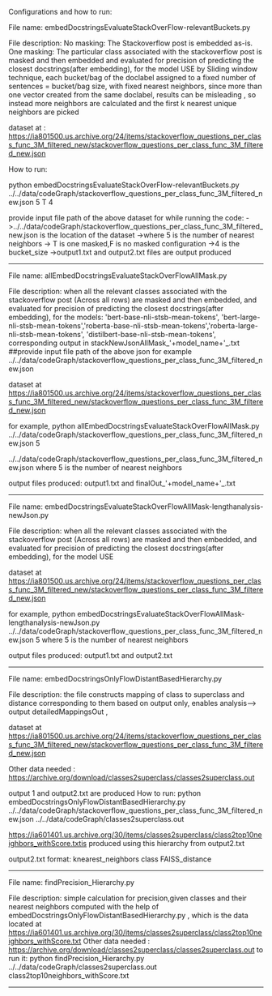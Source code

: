 
Configurations and how to run:

File name: embedDocstringsEvaluateStackOverFlow-relevantBuckets.py 


File description:
No masking: The Stackoverflow post is embedded as-is. One masking: The particular class associated with the stackoverflow post is masked and then embedded and evaluated for precision of predicting the closest docstrings(after embedding), for the model USE by Sliding window technique,  each bucket/bag of the doclabel assigned  to a fixed number of sentences = bucket/bag size, with fixed nearest neighbors, since more than one vector created from the same doclabel, results can be misleading , so instead more neighbors are calculated and the first k nearest  unique neighbors are picked


dataset at : https://ia801500.us.archive.org/24/items/stackoverflow_questions_per_class_func_3M_filtered_new/stackoverflow_questions_per_class_func_3M_filtered_new.json 

How to run:

python embedDocstringsEvaluateStackOverFlow-relevantBuckets.py ../../data/codeGraph/stackoverflow_questions_per_class_func_3M_filtered_new.json 5 T 4


provide input file path of the above dataset for  while running the code: 
->../../data/codeGraph/stackoverflow_questions_per_class_func_3M_filtered_new.json  is the location of the dataset
->where 5 is the number of nearest neighbors
-> T is one masked,F is no masked configuration
->4 is the bucket_size
->output1.txt and output2.txt files are output produced

-----------------------------------------------------------------------------------------------------------------------------------------------------


File name: allEmbedDocstringsEvaluateStackOverFlowAllMask.py


File description:
when all the relevant classes associated with the stackoverflow post (Across all rows) are masked and then embedded, and evaluated for precision of predicting the closest docstrings(after embedding), for the models:  'bert-base-nli-stsb-mean-tokens', 'bert-large-nli-stsb-mean-tokens','roberta-base-nli-stsb-mean-tokens','roberta-large-nli-stsb-mean-tokens', 'distilbert-base-nli-stsb-mean-tokens', corresponding output in stackNewJsonAllMask_'+model_name+'_.txt  
##provide input file path of the above json for example ../../data/codeGraph/stackoverflow_questions_per_class_func_3M_filtered_new.json

 dataset at https://ia801500.us.archive.org/24/items/stackoverflow_questions_per_class_func_3M_filtered_new/stackoverflow_questions_per_class_func_3M_filtered_new.json 


for example, python allEmbedDocstringsEvaluateStackOverFlowAllMask.py ../../data/codeGraph/stackoverflow_questions_per_class_func_3M_filtered_new.json 5

../../data/codeGraph/stackoverflow_questions_per_class_func_3M_filtered_new.json 
where 5 is the number of nearest neighbors

output files produced: output1.txt and  finalOut_'+model_name+'_.txt

-----------------------------------------------------------------------------------------------------------------------------------------------------

File name: embedDocstringsEvaluateStackOverFlowAllMask-lengthanalysis-newJson.py


File description:
when all the relevant classes associated with the stackoverflow post (Across all rows) are masked and then embedded, and evaluated for precision of predicting the closest docstrings(after embedding), for the model USE

 dataset at https://ia801500.us.archive.org/24/items/stackoverflow_questions_per_class_func_3M_filtered_new/stackoverflow_questions_per_class_func_3M_filtered_new.json 


for example, python embedDocstringsEvaluateStackOverFlowAllMask-lengthanalysis-newJson.py ../../data/codeGraph/stackoverflow_questions_per_class_func_3M_filtered_new.json 5
where 5 is the number of nearest neighbors


output files produced: output1.txt and  output2.txt

-----------------------------------------------------------------------------------------------------------------------------------------------------

File name: embedDocstringsOnlyFlowDistantBasedHierarchy.py

File description:
the file constructs mapping of class to superclass and distance corresponding to them based on output only, enables analysis--> output detailedMappingsOut ,

dataset at https://ia801500.us.archive.org/24/items/stackoverflow_questions_per_class_func_3M_filtered_new/stackoverflow_questions_per_class_func_3M_filtered_new.json 

Other data needed : https://archive.org/download/classes2superclass/classes2superclass.out

output 1 and output2.txt are produced
How to run: python embedDocstringsOnlyFlowDistantBasedHierarchy.py ../../data/codeGraph/stackoverflow_questions_per_class_func_3M_filtered_new.json ../../data/codeGraph/classes2superclass.out 

https://ia601401.us.archive.org/30/items/classes2superclass/class2top10neighbors_withScore.txtis produced using this hierarchy from output2.txt 

output2.txt format: knearest_neighbors class FAISS_distance


-----------------------------------------------------------------------------------------------------------------------------------------------------

File name: findPrecision_Hierarchy.py

File description:
simple calculation for precision,given classes and their nearest neighbors computed with the help of embedDocstringsOnlyFlowDistantBasedHierarchy.py ,
which is the data located at https://ia601401.us.archive.org/30/items/classes2superclass/class2top10neighbors_withScore.txt
Other data needed : https://archive.org/download/classes2superclass/classes2superclass.out 
to run it: python findPrecision_Hierarchy.py  ../../data/codeGraph/classes2superclass.out class2top10neighbors_withScore.txt

-----------------------------------------------------------------------------------------------------------------------------------------------------

